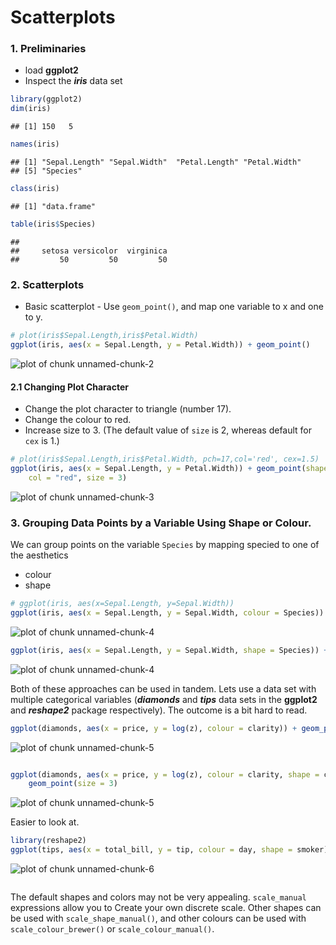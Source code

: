 Scatterplots
========================================================

### 1. Preliminaries
- load **ggplot2**
- Inspect the ***iris*** data set

```r
library(ggplot2)
dim(iris)
```

```
## [1] 150   5
```

```r
names(iris)
```

```
## [1] "Sepal.Length" "Sepal.Width"  "Petal.Length" "Petal.Width" 
## [5] "Species"
```

```r
class(iris)
```

```
## [1] "data.frame"
```

```r
table(iris$Species)
```

```
## 
##     setosa versicolor  virginica 
##         50         50         50
```


### 2. Scatterplots
- Basic scatterplot - Use `geom_point()`, and map one variable to x and one to y.

```r
# plot(iris$Sepal.Length,iris$Petal.Width)
ggplot(iris, aes(x = Sepal.Length, y = Petal.Width)) + geom_point()
```

![plot of chunk unnamed-chunk-2](figure/unnamed-chunk-2.png) 

#### 2.1 Changing Plot Character
- Change the plot character to triangle (number 17).
- Change the colour to red.
- Increase size to 3. (The default value of `size` is 2, whereas default for `cex` is 1.)

```r
# plot(iris$Sepal.Length,iris$Petal.Width, pch=17,col='red', cex=1.5)
ggplot(iris, aes(x = Sepal.Length, y = Petal.Width)) + geom_point(shape = 17, 
    col = "red", size = 3)
```

![plot of chunk unnamed-chunk-3](figure/unnamed-chunk-3.png) 


### 3. Grouping Data Points by a Variable Using Shape or Colour.
We can group points on the variable `Species` by mapping specied to one of the aesthetics 
- colour
- shape 

```r
# ggplot(iris, aes(x=Sepal.Length, y=Sepal.Width))
ggplot(iris, aes(x = Sepal.Length, y = Sepal.Width, colour = Species)) + geom_point(size = 3)
```

![plot of chunk unnamed-chunk-4](figure/unnamed-chunk-41.png) 

```r
ggplot(iris, aes(x = Sepal.Length, y = Sepal.Width, shape = Species)) + geom_point(size = 3)
```

![plot of chunk unnamed-chunk-4](figure/unnamed-chunk-42.png) 


Both of these approaches can be used in tandem. Lets use a data set with multiple categorical variables (***diamonds*** and ***tips*** data sets in the **ggplot2** and ***reshape2*** package respectively). The outcome is a bit hard to read.


```r
ggplot(diamonds, aes(x = price, y = log(z), colour = clarity)) + geom_point(size = 3)
```

![plot of chunk unnamed-chunk-5](figure/unnamed-chunk-51.png) 

```r

ggplot(diamonds, aes(x = price, y = log(z), colour = clarity, shape = cut)) + 
    geom_point(size = 3)
```

![plot of chunk unnamed-chunk-5](figure/unnamed-chunk-52.png) 


Easier to look at.


```r
library(reshape2)
ggplot(tips, aes(x = total_bill, y = tip, colour = day, shape = smoker)) + geom_point(size = 3)
```

![plot of chunk unnamed-chunk-6](figure/unnamed-chunk-6.png) 

```r

```

The default shapes and colors may not be very appealing. 
`scale_manual` expressions allow you to Create your own discrete scale.
Other shapes can be used with `scale_shape_manual()`, and other colours can be used with `scale_colour_brewer()` or `scale_colour_manual()`.

